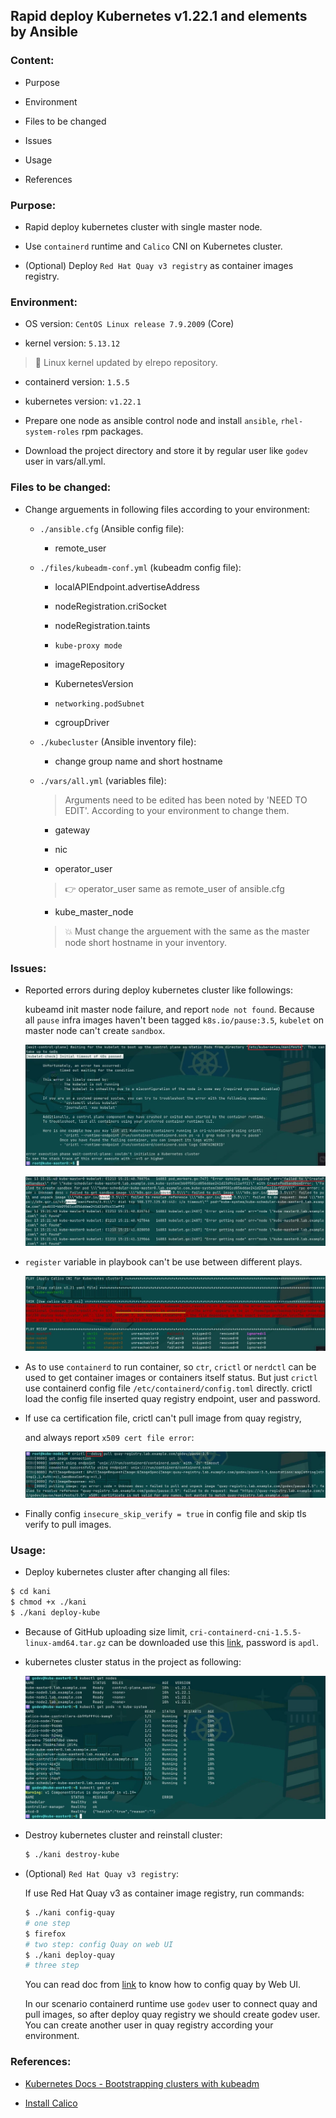 ## Rapid deploy Kubernetes v1.22.1 and elements by Ansible

### Content:

- Purpose

- Environment

- Files to be changed

- Issues

- Usage

- References

### Purpose:

- Rapid deploy kubernetes cluster with single master node.  

- Use `containerd` runtime and `Calico` CNI on Kubernetes cluster.

- (Optional) Deploy `Red Hat Quay v3 registry` as container images registry.

### Environment:

- OS version: `CentOS Linux release 7.9.2009` (Core)

- kernel version: `5.13.12`

> 📌 Linux kernel updated by elrepo repository.

- containerd version: `1.5.5`

- kubernetes version: `v1.22.1`

- Prepare one node as ansible control node and install `ansible`, `rhel-system-roles` rpm packages.

- Download the project directory and store it by regular user like `godev` user in vars/all.yml.

### Files to be changed:

- Change arguements in following files according to your environment:
  
  - `./ansible.cfg` (Ansible config file):
    
    - remote_user
  
  - `./files/kubeadm-conf.yml` (kubeadm config file):
    
    - localAPIEndpoint.advertiseAddress
    
    - nodeRegistration.criSocket
    
    - nodeRegistration.taints
    
    - `kube-proxy mode`
    
    - imageRepository
    
    - KubernetesVersion
    
    - `networking.podSubnet`
    
    - cgroupDriver
  
  - `./kubecluster` (Ansible inventory file):
    
    - change group name and short hostname
  
  - `./vars/all.yml` (variables file):
    
    > Arguments need to be edited has been noted by 'NEED TO EDIT'. According to your environment to change them.
    
    - gateway
    
    - nic
    
    - operator_user
    
    > 👉 operator_user same as remote_user of ansible.cfg
    
    - kube_master_node
    
    > 💥 Must change the arguement with the same as the master node short hostname in your inventory.

### Issues:

- Reported errors during deploy kubernetes cluster like followings:
  
  kubeamd init master node failure, and report `node not found`. Because all `pause` infra images haven't been tagged `k8s.io/pause:3.5`, `kubelet` on master node can't create `sandbox`.
  
  ![](https://github.com/Alberthua-Perl/tech-docs/blob/master/images/rapid-kube-deploy/kubeadm-init-master-error-1.jpg)
  
  ![](https://github.com/Alberthua-Perl/tech-docs/blob/master/images/rapid-kube-deploy/kubeadm-init-master-error-2.jpg)

- `register` variable in playbook can't be use between different plays.
  
  ![](https://github.com/Alberthua-Perl/tech-docs/blob/master/images/rapid-kube-deploy/register-var-used-between-two-plays-error.jpg)

- As to use `containerd` to run container, so `ctr`, `crictl` or `nerdctl` can be used to get container images or containers itself status. But just `crictl` use containerd config file `/etc/containerd/config.toml` directly. crictl load the config file inserted quay registry endpoint, user and password.

- If use ca certification file, crictl can't pull image from quay registry,
  
  and always report `x509 cert file error`:
  
  ![](https://github.com/Alberthua-Perl/tech-docs/blob/master/images/rapid-kube-deploy/crictl-ssl-ca-request-quay-error.jpg)

- Finally config `insecure_skip_verify = true` in config file and skip tls verify to pull images.

### Usage:

- Deploy kubernetes cluster after changing all files:

```bash
$ cd kani
$ chmod +x ./kani
$ ./kani deploy-kube
```

- Because of GitHub uploading size limit, `cri-containerd-cni-1.5.5-linux-amd64.tar.gz` can be downloaded use this [link](https://pan.baidu.com/s/1ytxDjSN0u5Tewy5rcEGWNQ), password is `apdl`.

- kubernetes cluster status in the project as following:
  
  ![](https://github.com/Alberthua-Perl/tech-docs/blob/master/images/rapid-kube-deploy/kubernetes-cluster-status.jpg)

- Destroy kubernetes cluster and reinstall cluster:
  
  ```bash
  $ ./kani destroy-kube
  ```

- (Optional) `Red Hat Quay v3 registry`: 
  
  If use Red Hat Quay v3 as container image registry, run commands:
  
  ```bash
  $ ./kani config-quay
  # one step
  $ firefox
  # two step: config Quay on web UI 
  $ ./kani deploy-quay
  # three step
  ```
  
  You can read doc from [link](https://github.com/Alberthua-Perl/tech-docs/blob/master/Red%20Hat%20Quay%20v3%20registry%E5%8E%9F%E7%90%86%E4%B8%8E%E5%AE%9E%E7%8E%B0.md) to know how to config quay by Web UI.
  
  In our scenario containerd runtime use `godev` user to connect quay and pull images, so after deploy quay registry we should create godev user. You can create another user in quay registry according your environment.

### References:

- [Kubernetes Docs - Bootstrapping clusters with kubeadm](https://v1-22.docs.kubernetes.io/docs/setup/production-environment/tools/kubeadm/)

- [Install Calico](https://projectcalico.docs.tigera.io/getting-started/kubernetes/self-managed-onprem/onpremises)
